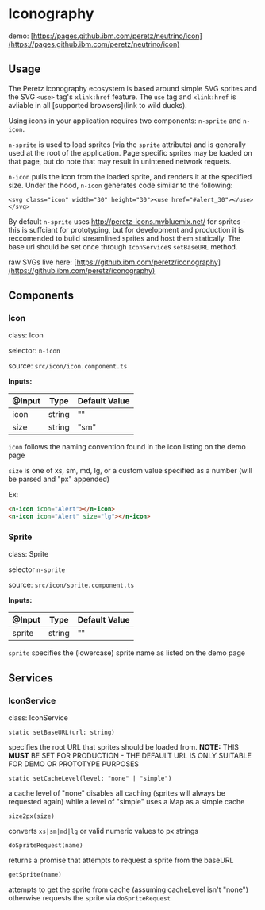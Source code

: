 # Iconography

demo: [https://pages.github.ibm.com/peretz/neutrino/icon](https://pages.github.ibm.com/peretz/neutrino/icon)

## Usage

The Peretz iconography ecosystem is based around simple SVG sprites and the SVG `<use>` tag's `xlink:href` feature. The `use` tag and `xlink:href` is avliable in all [supported browsers](link to wild ducks).

Using icons in your application requires two components: `n-sprite` and `n-icon`.

`n-sprite` is used to load sprites (via the `sprite` attribute) and is generally used at the root of the application. Page specific sprites may be loaded on that page, but do note that may result in unintened network requets.

`n-icon` pulls the icon from the loaded sprite, and renders it at the specified size. Under the hood, `n-icon` generates code similar to the following:
```
<svg class="icon" width="30" height="30"><use href="#alert_30"></use></svg>
```

By default `n-sprite` uses http://peretz-icons.mybluemix.net/ for sprites - this is suffciant for prototyping, but for development and production it is reccomended to build streamlined sprites and host them statically. The base url should be set once through `IconService`s `setBaseURL` method.

raw SVGs live here: [https://github.ibm.com/peretz/iconography](https://github.ibm.com/peretz/iconography)

## Components
### Icon

class: Icon

selector: `n-icon`

source: `src/icon/icon.component.ts`

**Inputs:**

| @Input | Type   | Default Value |
| ------ | ------ | ------------- |
| icon   | string | ""            |
| size   | string | "sm"          |

`icon` follows the naming convention found in the icon listing on the demo page

`size` is one of xs, sm, md, lg, or a custom value specified as a number (will be parsed and "px" appended)

Ex:
```html
<n-icon icon="Alert"></n-icon>
<n-icon icon="Alert" size="lg"></n-icon>
```

### Sprite

class: Sprite

selector `n-sprite`

source: `src/icon/sprite.component.ts`

**Inputs:**

| @Input  | Type   | Default Value |
| ------- | ------ | ------------- |
| sprite  | string | ""            |

`sprite` specifies the (lowercase) sprite name as listed on the demo page

## Services
### IconService

class: IconService

`static setBaseURL(url: string)`

specifies the root URL that sprites should be loaded from. **NOTE:** THIS **MUST** BE SET FOR PRODUCTION - THE DEFAULT URL IS ONLY SUITABLE FOR DEMO OR PROTOTYPE PURPOSES

`static setCacheLevel(level: "none" | "simple")`

a cache level of "none" disables all caching (sprites will always be requested again) while a level of "simple" uses a Map as a simple cache

`size2px(size)`

converts `xs|sm|md|lg` or valid numeric values to px strings

`doSpriteRequest(name)`

returns a promise that attempts to request a sprite from the baseURL

`getSprite(name)`

attempts to get the sprite from cache (assuming cacheLevel isn't "none") otherwise requests the sprite via `doSpriteRequest`
